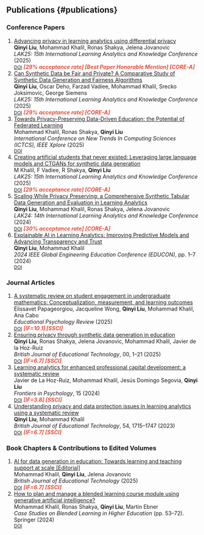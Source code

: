 ## Publications {#publications}

### Conference Papers
<ol class="bibliography" style="list-style-type: decimal; padding-left: 20px;">
<li>
  <div class="title"><a href="https://doi.org/10.1145/3706468.3706493">Advancing privacy in learning analytics using differential privacy</a></div>
  <div class="author"><strong>Qinyi Liu</strong>, Mohammad Khalil, Ronas Shakya, Jelena Jovanovic</div>
  <div class="periodical"><em>LAK25: 15th International Learning Analytics and Knowledge Conference</em> (2025)</div>
  <div class="links">
    <a href="https://doi.org/10.1145/3706468.3706493" class="btn btn-sm z-depth-0" target="_blank" style="font-size:12px;">DOI</a>
    <strong> <i style="color:#e74d3c">[29% acceptance rate] [Best Paper Honorable Mention] [CORE-A]</i></strong>
  </div>
</li>
<li>
  <div class="title"><a href="https://doi.org/10.1145/3706468.3706546">Can Synthetic Data be Fair and Private? A Comparative Study of Synthetic Data Generation and Fairness Algorithms</a></div>
  <div class="author"><strong>Qinyi Liu</strong>, Oscar Deho, Farzad Vadiee, Mohammad Khalil, Srecko Joksimovic, George Siemens</div>
  <div class="periodical"><em>LAK25: 15th International Learning Analytics and Knowledge Conference</em> (2025)</div>
  <div class="links">
    <a href="https://doi.org/10.1145/3706468.3706546" class="btn btn-sm z-depth-0" target="_blank" style="font-size:12px;">DOI</a>
    <strong> <i style="color:#e74d3c">[29% acceptance rate] [CORE-A]</i></strong>
  </div>
</li>
<li>
  <div class="title"><a href="https://doi.org/10.1109/ICTCS65341.2025.10989403">Towards Privacy-Preserving Data-Driven Education: the Potential of Federated Learning</a></div>
  <div class="author">Mohammad Khalil, Ronas Shakya, <strong>Qinyi Liu</strong></div>
  <div class="periodical"><em>International Conference on New Trends In Computing Sciences (ICTCS), IEEE Xplore</em> (2025)</div>
  <div class="links">
    <a href="https://doi.org/10.1109/ICTCS65341.2025.10989403" class="btn btn-sm z-depth-0" target="_blank" style="font-size:12px;">DOI</a>
  </div>
</li>
<li>
  <div class="title"><a href="https://doi.org/10.1145/3636555.3636921">Creating artificial students that never existed: Leveraging large language models and CTGANs for synthetic data generation</a></div>
  <div class="author">M Khalil, F Vadiee, R Shakya, <strong>Qinyi Liu</strong></div>
  <div class="periodical"><em>LAK25: 15th International Learning Analytics and Knowledge Conference</em> (2025)</div>
  <div class="links">
    <a href="https://doi.org/10.1145/3636555.3636921" class="btn btn-sm z-depth-0" target="_blank" style="font-size:12px;">DOI</a>
    <strong> <i style="color:#e74d3c">[29% acceptance rate] [CORE-A]</i></strong>
  </div>
</li>
<li>
  <div class="title"><a href="https://doi.org/10.1145/3636555.3636921">Scaling While Privacy Preserving: a Comprehensive Synthetic Tabular Data Generation and Evaluation in Learning Analytics</a></div>
  <div class="author"><strong>Qinyi Liu</strong>, Mohammad Khalil, Ronas Shakya, Jelena Jovanovic</div>
  <div class="periodical"><em>LAK24: 14th International Learning Analytics and Knowledge Conference</em> (2024)</div>
  <div class="links">
    <a href="https://doi.org/10.1145/3636555.3636921" class="btn btn-sm z-depth-0" target="_blank" style="font-size:12px;">DOI</a>
    <strong> <i style="color:#e74d3c">[30% acceptance rate] [CORE-A]</i></strong>
  </div>
</li>
<li>
  <div class="title"><a href="https://doi.org/10.1109/EDUCON60312.2024.10578733">Explainable AI in Learning Analytics: Improving Predictive Models and Advancing Transparency and Trust</a></div>
  <div class="author"><strong>Qinyi Liu</strong>, Mohammad Khalil</div>
  <div class="periodical"><em>2024 IEEE Global Engineering Education Conference (EDUCON)</em>, pp. 1–7 (2024)</div>
  <div class="links">
    <a href="https://doi.org/10.1109/EDUCON60312.2024.10578733" class="btn btn-sm z-depth-0" target="_blank" style="font-size:12px;">DOI</a>
  </div>
</li>
</ol>

### Journal Articles
<ol class="bibliography" style="list-style-type: decimal; padding-left: 20px;">
<li>
  <div class="title"><a href="https://doi.org/10.1007/s10648-025-10046-y">A systematic review on student engagement in undergraduate mathematics: Conceptualization, measurement, and learning outcomes</a></div>
  <div class="author">Elissavet Papageorgiou, Jacqueline Wong, <strong>Qinyi Liu</strong>, Mohammad Khalil, Ana Cabo</div>
  <div class="periodical"><em>Educational Psychology Review</em> (2025)</div>
  <div class="links">
    <a href="https://doi.org/10.1007/s10648-025-10046-y" class="btn btn-sm z-depth-0" target="_blank" style="font-size:12px;">DOI</a>
    <strong> <i style="color:#e74d3c">[IF=10.1] [SSCI]</i></strong>
  </div>
</li>
<li>
  <div class="title"><a href="https://doi.org/10.1111/bjet.13576">Ensuring privacy through synthetic data generation in education</a></div>
  <div class="author"><strong>Qinyi Liu</strong>, Ronas Shakya, Jelena Jovanovic, Mohammad Khalil, Javier de la Hoz-Ruiz</div>
  <div class="periodical"><em>British Journal of Educational Technology</em>, 00, 1–21 (2025)</div>
  <div class="links">
    <a href="https://doi.org/10.1111/bjet.13576" class="btn btn-sm z-depth-0" target="_blank" style="font-size:12px;">DOI</a>
    <strong> <i style="color:#e74d3c">[IF=6.7] [SSCI]</i></strong>
  </div>
</li>
<li>
  <div class="title"><a href="https://doi.org/10.3389/fpsyg.2024.1302658">Learning analytics for enhanced professional capital development: a systematic review</a></div>
  <div class="author">Javier de La Hoz-Ruiz, Mohammad Khalil, Jesús Domingo Segovia, <strong>Qinyi Liu</strong></div>
  <div class="periodical"><em>Frontiers in Psychology</em>, 15 (2024)</div>
  <div class="links">
    <a href="https://doi.org/10.3389/fpsyg.2024.1302658" class="btn btn-sm z-depth-0" target="_blank" style="font-size:12px;">DOI</a>
    <strong> <i style="color:#e74d3c">[IF=3.8] [SSCI]</i></strong>
  </div>
</li>
<li>
  <div class="title"><a href="https://doi.org/10.1111/bjet.13388">Understanding privacy and data protection issues in learning analytics using a systematic review</a></div>
  <div class="author"><strong>Qinyi Liu</strong>, Mohammad Khalil</div>
  <div class="periodical"><em>British Journal of Educational Technology</em>, 54, 1715–1747 (2023)</div>
  <div class="links">
    <a href="https://doi.org/10.1111/bjet.13388" class="btn btn-sm z-depth-0" target="_blank" style="font-size:12px;">DOI</a>
    <strong> <i style="color:#e74d3c">[IF=6.7] [SSCI]</i></strong>
  </div>
</li>
</ol>

### Book Chapters & Contributions to Edited Volumes
<ol class="bibliography" style="list-style-type: decimal; padding-left: 20px;">
<li>
  <div class="title"><a href="https://doi.org/10.1111/bjet.13580">AI for data generation in education: Towards learning and teaching support at scale [Editorial]</a></div>
  <div class="author">Mohammad Khalil, <strong>Qinyi Liu</strong>, Jelena Jovanovic</div>
  <div class="periodical"><em>British Journal of Educational Technology</em> (2025)</div>
  <div class="links">
    <a href="https://doi.org/10.1111/bjet.13580" class="btn btn-sm z-depth-0" target="_blank" style="font-size:12px;">DOI</a>
    <strong> <i style="color:#e74d3c">[IF=6.7] [SSCI]</i></strong>
  </div>
</li>
<li>
  <div class="title"><a href="https://doi.org/10.1007/978-981-97-9388-4_4">How to plan and manage a blended learning course module using generative artificial intelligence?</a></div>
  <div class="author">Mohammad Khalil, Ronas Shakya, <strong>Qinyi Liu</strong>, Martin Ebner</div>
  <div class="periodical"><em>Case Studies on Blended Learning in Higher Education</em> (pp. 53–72). Springer (2024)</div>
  <div class="links">
    <a href="https://doi.org/10.1007/978-981-97-9388-4_4" class="btn btn-sm z-depth-0" target="_blank" style="font-size:12px;">DOI</a>
  </div>
</li>
</ol>

     

